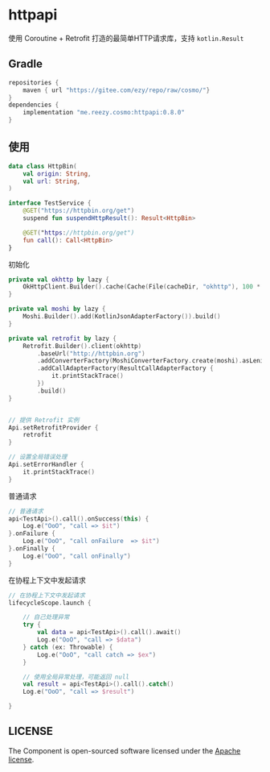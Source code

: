 # httpapi
 
使用 Coroutine + Retrofit 打造的最简单HTTP请求库，支持 `kotlin.Result`

## Gradle

``` groovy
repositories {
    maven { url "https://gitee.com/ezy/repo/raw/cosmo/"}
}
dependencies {
    implementation "me.reezy.cosmo:httpapi:0.8.0"
}
```

## 使用

```kotlin
data class HttpBin(
    val origin: String,
    val url: String,
)

interface TestService {
    @GET("https://httpbin.org/get")
    suspend fun suspendHttpResult(): Result<HttpBin>

    @GET("https://httpbin.org/get")
    fun call(): Call<HttpBin>
}
```

初始化

```kotlin
private val okhttp by lazy {
    OkHttpClient.Builder().cache(Cache(File(cacheDir, "okhttp"), 100 * 1024 * 1024)).build()
}

private val moshi by lazy {
    Moshi.Builder().add(KotlinJsonAdapterFactory()).build()
}

private val retrofit by lazy { 
    Retrofit.Builder().client(okhttp)
        .baseUrl("http://httpbin.org")
        .addConverterFactory(MoshiConverterFactory.create(moshi).asLenient())
        .addCallAdapterFactory(ResultCallAdapterFactory {
            it.printStackTrace()
        })
        .build() 
}


// 提供 Retrofit 实例
Api.setRetrofitProvider {
    retrofit
}

// 设置全局错误处理
Api.setErrorHandler {
    it.printStackTrace()
}
```

普通请求

```kotlin
// 普通请求
api<TestApi>().call().onSuccess(this) {
    Log.e("OoO", "call => $it")
}.onFailure {
    Log.e("OoO", "call onFailure  => $it")
}.onFinally {
    Log.e("OoO", "call onFinally")
}

```

在协程上下文中发起请求

```kotlin
// 在协程上下文中发起请求
lifecycleScope.launch {

    // 自己处理异常
    try {
        val data = api<TestApi>().call().await()
        Log.e("OoO", "call => $data")
    } catch (ex: Throwable) {
        Log.e("OoO", "call catch => $ex")
    }

    // 使用全局异常处理，可能返回 null
    val result = api<TestApi>().call().catch() 
    Log.e("OoO", "call => $result")

}
```


## LICENSE

The Component is open-sourced software licensed under the [Apache license](LICENSE).
